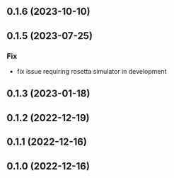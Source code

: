 ## 0.1.6 (2023-10-10)

## 0.1.5 (2023-07-25)

### Fix

- fix issue requiring rosetta simulator in development

## 0.1.3 (2023-01-18)

## 0.1.2 (2022-12-19)

## 0.1.1 (2022-12-16)

## 0.1.0 (2022-12-16)
